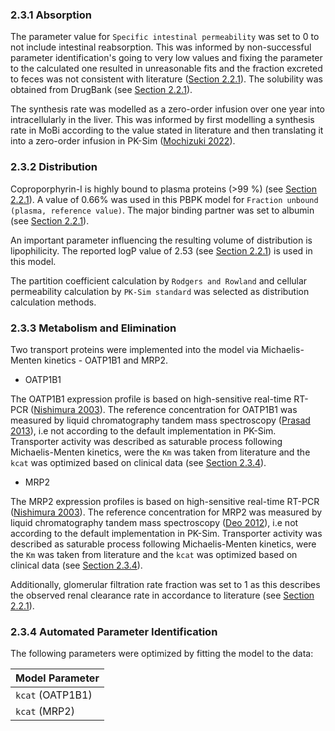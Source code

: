 ### 2.3.1 Absorption

The parameter value for  `Specific intestinal permeability`  was set to 0 to not include intestinal reabsorption. This was informed by non-successful parameter identification's going to very low values and fixing the parameter to the calculated one resulted in unreasonable fits and the fraction excreted to feces was not consistent with literature ([Section 2.2.1](#221-in-vitro-and-physicochemical-data)). The solubility was obtained from DrugBank (see [Section 2.2.1](#221-in-vitro-and-physicochemical-data)).

The synthesis rate was modelled as a zero-order infusion over one year into intracellularly in the liver. This was informed by first modelling a synthesis rate in MoBi according to the value stated in literature and then translating it into a zero-order infusion in PK-Sim ([Mochizuki 2022](#5-references)). 

### 2.3.2 Distribution

Coproporphyrin-I is highly bound to plasma proteins (>99 %) (see [Section 2.2.1](#221-in-vitro-and-physicochemical-data)). A value of 0.66% was used in this PBPK model for `Fraction unbound (plasma, reference value)`. The major binding partner was set to albumin (see [Section 2.2.1](#221-in-vitro-and-physicochemical-data)).

An important parameter influencing the resulting volume of distribution is lipophilicity. The reported logP value of  2.53 (see [Section 2.2.1](#221-in-vitro-and-physicochemical-data)) is used in this model.

The partition coefficient calculation by `Rodgers and Rowland` and cellular permeability calculation by `PK-Sim standard` was selected as distribution calculation methods.

### 2.3.3 Metabolism and Elimination

Two transport proteins were implemented into the model via Michaelis-Menten kinetics - OATP1B1 and MRP2.

* OATP1B1

The OATP1B1 expression profile is based on high-sensitive real-time RT-PCR ([Nishimura 2003](#5-references)). The reference concentration for OATP1B1 was measured by liquid chromatography tandem mass spectroscopy ([Prasad 2013](#5-references)), i.e not according to the default implementation in PK-Sim. Transporter activity was described as saturable process following Michaelis-Menten kinetics, were the `Km` was taken from literature and the `kcat` was optimized based on clinical data (see [Section 2.3.4](#234-automated-parameter-identification)).

* MRP2

The MRP2 expression profiles is based on high-sensitive real-time RT-PCR ([Nishimura 2003](#5-references)). The reference concentration for MRP2 was measured by liquid chromatography tandem mass spectroscopy ([Deo 2012](#5-references)), i.e not according to the default implementation in PK-Sim. Transporter activity was described as saturable process following Michaelis-Menten kinetics, were the `Km` was taken from literature and the `kcat` was optimized based on clinical data (see [Section 2.3.4](#234-automated-parameter-identification)).

Additionally, glomerular filtration rate fraction was set to 1 as this describes the observed renal clearance rate in accordance to literature (see [Section 2.2.1](#221-in-vitro-and-physicochemical-data)).


### 2.3.4 Automated Parameter Identification

The following parameters were optimized by fitting the model to the data:

| Model Parameter                | 
| ------------------------------ | 
| `kcat` (OATP1B1)               | 
| `kcat` (MRP2)                   | 



 
